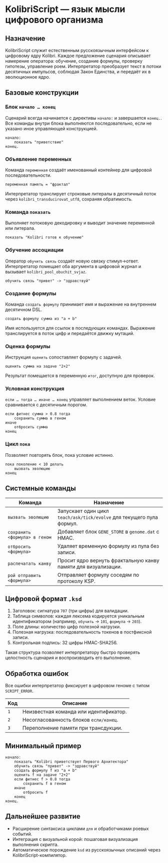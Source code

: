 # KolibriScript — язык мысли цифрового организма

## Назначение
KolibriScript служит естественным русскоязычным интерфейсом к цифровому ядру Kolibri. Каждое предложение сценария описывает намерение оператора: обучение, создание формулы, проверку гипотезы, управление роем. Интерпретатор преобразует текст в потоки десятичных импульсов, соблюдая Закон Единства, и передаёт их в эволюционное ядро.

## Базовые конструкции

### Блок `начало … конец`
Сценарий всегда начинается с директивы `начало:` и завершается `конец.`. Все команды внутри блока выполняются последовательно, если не указано иное управляющей конструкцией.

```text
начало:
    показать "приветствие"
конец.
```

### Объявление переменных
Команда `переменная` создаёт именованный контейнер для цифровой последовательности.

```text
переменная память = "фрактал"
```

Интерпретатор транслирует строковые литералы в десятичный поток через `kolibri_transducirovat_utf8`, сохраняя обратимость.

### Команда `показать`
Выполняет потоковую декодировку и выводит значение переменной или литерала.

```text
показать "Kolibri готов к обучению"
```

### Обучение ассоциации
Оператор `обучить связь` создаёт новую связку стимул→ответ. Интерпретатор помещает оба аргумента в цифровой журнал и вызывает `kolibri_pool_obuchit_svjaz`.

```text
обучить связь "привет" -> "здравствуй"
```

### Создание формулы
Команда `создать формулу` принимает имя и выражение на внутреннем десятичном DSL.

```text
создать формулу сумма из "a + b"
```

Имя используется для ссылок в последующих командах. Выражение транслируется в поток цифр и передаётся движку мутаций.

### Оценка формулы
Инструкция `оценить` сопоставляет формулу с задачей.

```text
оценить сумма на задаче "2+2"
```

Результат помещается в переменную `итог`, доступную для проверок.

### Условная конструкция
`если … тогда … иначе … конец` управляет выполнением веток. Условие сравнивается с десятичным порогом.

```text
если фитнес сумма > 0.8 тогда
    сохранить сумма в геном
иначе
    отбросить сумма
конец
```

### Цикл `пока`
Позволяет повторять блок, пока условие истинно.

```text
пока поколение < 10 делать
    вызвать эволюцию
конец
```

## Системные команды

| Команда | Назначение |
| --- | --- |
| `вызвать эволюцию` | Запускает один цикл `teach/ask/tick/evolve` для текущего пула формул. |
| `сохранить <формула> в геном` | Добавляет блок `GENE_STORE` в `genome.dat` с HMAC. |
| `отбросить <формула>` | Удаляет временную формулу из пула без записи. |
| `распечатать канву` | Просит ядро вернуть фрактальную канву памяти для визуализации. |
| `рой отправить <формула>` | Отправляет формулу соседям по протоколу KSP. |

## Цифровой формат `.ksd`

1.  Заголовок: сигнатура `707` (три цифры) для валидации.
2.  Таблица символов: каждая лексема кодируется уникальным идентификатором (например, `обучить` → `101`, `формула` → `203`).
3.  Поле длины: количество цифр полезной нагрузки.
4.  Полезная нагрузка: последовательность токенов в постфиксной записи.
5.  Контрольная подпись: 32 цифры HMAC-SHA256.

Такая структура позволяет интерпретатору быстро проверять целостность сценария и воспроизводить его выполнение.

## Обработка ошибок
Все ошибки интерпретатор фиксирует в цифровом геноме с типом `SCRIPT_ERROR`.

| Код | Описание |
| --- | --- |
| `1` | Неизвестная команда или идентификатор. |
| `2` | Несогласованность блоков `если/конец`. |
| `3` | Переполнение памяти при трансдукции. |

## Минимальный пример

```text
начало:
    показать "Kolibri приветствует Первого Архитектора"
    обучить связь "привет" -> "здравствуй"
    создать формулу f из "a + b"
    оценить f на задаче "2+2"
    если фитнес f > 0.8 тогда
        сохранить f в геном
    иначе
        отбросить f
    конец
конец.
```

## Дальнейшее развитие
- Расширение синтаксиса циклами `для` и обработчиками роевых событий.
- Интеграция с визуальной корой: пошаговая визуализация выполнения скрипта.
- Автоматическое порождение `ksd` из русскоязычных описаний через KolibriScript-компилятор.

